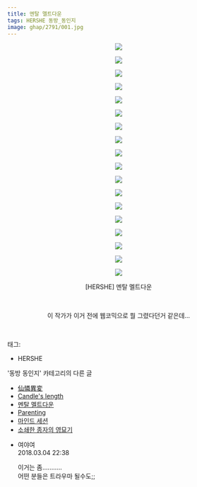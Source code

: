 ```yaml
---
title: 멘탈 멜트다운
tags: HERSHE 동방_동인지
image: ghap/2791/001.jpg
---
```

<div class="article">
<p style="text-align: center; clear: none; float: none;"><img src="{{ site.nasurl }}/ghap/2791/001.jpg"/></p>
<p style="text-align: center; clear: none; float: none;"><img src="{{ site.nasurl }}/ghap/2791/002.jpg"/></p>
<p style="text-align: center; clear: none; float: none;"><img src="{{ site.nasurl }}/ghap/2791/003.jpg"/></p>
<p style="text-align: center; clear: none; float: none;"><img src="{{ site.nasurl }}/ghap/2791/004.jpg"/></p>
<p style="text-align: center; clear: none; float: none;"><img src="{{ site.nasurl }}/ghap/2791/005.jpg"/></p>
<p style="text-align: center; clear: none; float: none;"><img src="{{ site.nasurl }}/ghap/2791/006.jpg"/></p>
<p style="text-align: center; clear: none; float: none;"><img src="{{ site.nasurl }}/ghap/2791/007.jpg"/></p>
<p style="text-align: center; clear: none; float: none;"><img src="{{ site.nasurl }}/ghap/2791/008.jpg"/></p>
<p style="text-align: center; clear: none; float: none;"><img src="{{ site.nasurl }}/ghap/2791/009.jpg"/></p>
<p style="text-align: center; clear: none; float: none;"><img src="{{ site.nasurl }}/ghap/2791/010.jpg"/></p>
<p style="text-align: center; clear: none; float: none;"><img src="{{ site.nasurl }}/ghap/2791/011.jpg"/></p>
<p style="text-align: center; clear: none; float: none;"><img src="{{ site.nasurl }}/ghap/2791/012.jpg"/></p>
<p style="text-align: center; clear: none; float: none;"><img src="{{ site.nasurl }}/ghap/2791/013.jpg"/></p>
<p style="text-align: center; clear: none; float: none;"><img src="{{ site.nasurl }}/ghap/2791/014.jpg"/></p>
<p style="text-align: center; clear: none; float: none;"><img src="{{ site.nasurl }}/ghap/2791/015.jpg"/></p>
<p style="text-align: center; clear: none; float: none;"><img src="{{ site.nasurl }}/ghap/2791/016.jpg"/></p>
<p style="text-align: center; clear: none; float: none;"><img src="{{ site.nasurl }}/ghap/2791/017.jpg"/></p>
<p style="text-align: center; clear: none; float: none;"><img src="{{ site.nasurl }}/ghap/2791/018.jpg"/></p>
<p style="text-align: center; clear: none; float: none;">[HERSHE] 멘탈 멜트다운</p>
<p style="text-align: center; clear: none; float: none;"><br/></p>
<p style="text-align: center; clear: none; float: none;">이 작가가 이거 전에 웹코믹으로 뭘 그렸다던거 같은데...</p>
<p><br/></p>
</div><div class="tagTrail">
<p>태그: </p>
<ul>
<li>HERSHE</li>
</ul>
</div><div class="another">
<p>'동방 동인지' 카테고리의 다른 글</p>
<ul>
<li><a href="/2016-11-29-ghap_2793">仙憐異変</a></li>
<li><a href="/2016-11-29-ghap_2792">Candle's length</a></li>
<li><a href="/2016-11-29-ghap_2791">멘탈 멜트다운</a></li>
<li><a href="/2016-11-29-ghap_2790">Parenting</a></li>
<li><a href="/2016-11-29-ghap_2789">마인드 세션</a></li>
<li><a href="/2016-11-29-ghap_2788">소쇄한 종자의 영묘기</a></li>
</ul>
</div><div class="cb_module cb_fluid">
<div class="cb_wrt cb_profile">
<div class="comment">
<ul>
<li class="cb_thumb_off" id="comment15212438">
<div class="cb_comment_area">
<div class="cb_info_area">
<div class="cb_section">
<span class="cb_nick_name">여야여</span>
</div>
<div class="cb_section">
<span class="cb_date">2018.03.04 22:38 </span>
</div>
</div>
<div class="cb_dsc_comment">
<p class="cb_dsc">
											이거는 좀...........<br/>
어떤 분들은 트라우마 될수도;;
										</p>
</div>
</div></li>
</ul>
</div>
</div><!-- commentList close -->
</div>